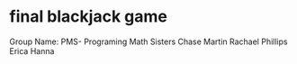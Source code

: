 # final blackjack game

Group Name: PMS- Programing Math Sisters
      Chase Martin
      Rachael Phillips
      Erica Hanna
